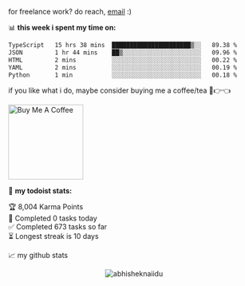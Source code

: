 for freelance work? do reach, [email](mailto:abhishknads.work@gmail.com) :)

📊 **this week i spent my time on:**
<!--START_SECTION:waka-->

```txt
TypeScript   15 hrs 38 mins  ██████████████████████▒░░   89.38 %
JSON         1 hr 44 mins    ██▒░░░░░░░░░░░░░░░░░░░░░░   09.96 %
HTML         2 mins          ░░░░░░░░░░░░░░░░░░░░░░░░░   00.22 %
YAML         2 mins          ░░░░░░░░░░░░░░░░░░░░░░░░░   00.19 %
Python       1 min           ░░░░░░░░░░░░░░░░░░░░░░░░░   00.18 %
```

<!--END_SECTION:waka-->

if you like what i do, maybe consider buying me a coffee/tea 🥺👉👈

<a href="https://www.buymeacoffee.com/abhisheknaiidu" target="_blank"><img src="https://cdn.buymeacoffee.com/buttons/v2/default-red.png" alt="Buy Me A Coffee" width="150" ></a>

🚧 **my todoist stats:**
<!-- TODO-IST:START -->
🏆  8,004 Karma Points           
🌸  Completed 0 tasks today           
✅  Completed 673 tasks so far           
⏳  Longest streak is 10 days
<!-- TODO-IST:END -->


📈 my github stats

<p align="center"> <img src="https://github-readme-stats.vercel.app/api?username=abhisheknaiidu&show_icons=true&theme=gotham" alt="abhisheknaiidu" />




